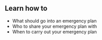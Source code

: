 ## Learn how to
- What should go into an emergency plan
- Who to share your emergency plan with
- When to carry out your emergency plan
